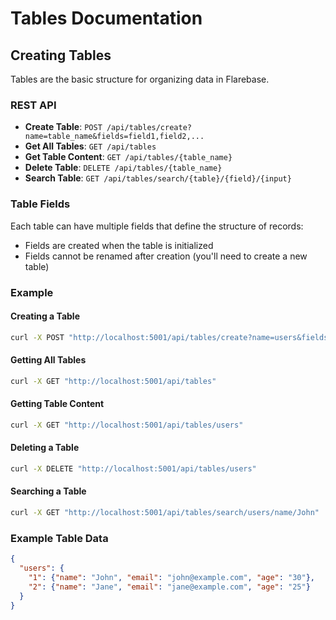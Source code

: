 # Tables Documentation

## Creating Tables
Tables are the basic structure for organizing data in Flarebase.

### REST API
- **Create Table**: `POST /api/tables/create?name=table_name&fields=field1,field2,...`
- **Get All Tables**: `GET /api/tables`
- **Get Table Content**: `GET /api/tables/{table_name}`
- **Delete Table**: `DELETE /api/tables/{table_name}`
- **Search Table**: `GET /api/tables/search/{table}/{field}/{input}`

### Table Fields
Each table can have multiple fields that define the structure of records:
- Fields are created when the table is initialized
- Fields cannot be renamed after creation (you'll need to create a new table)

### Example

#### Creating a Table

```bash
curl -X POST "http://localhost:5001/api/tables/create?name=users&fields=name,email,age"
```

#### Getting All Tables

```bash
curl -X GET "http://localhost:5001/api/tables"
```

#### Getting Table Content

```bash
curl -X GET "http://localhost:5001/api/tables/users"
```

#### Deleting a Table

```bash
curl -X DELETE "http://localhost:5001/api/tables/users"
```

#### Searching a Table

```bash
curl -X GET "http://localhost:5001/api/tables/search/users/name/John"
```

### Example Table Data

```json
{
  "users": {
    "1": {"name": "John", "email": "john@example.com", "age": "30"},
    "2": {"name": "Jane", "email": "jane@example.com", "age": "25"}
  }
}
```

